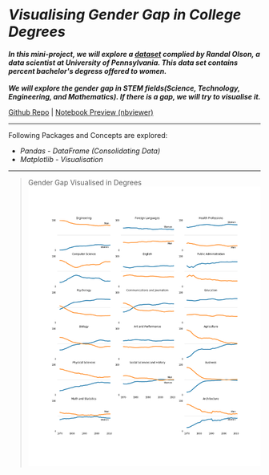 # *Visualising Gender Gap in College Degrees*

***In this mini-project, we will explore a [dataset](http://www.randalolson.com/wp-content/uploads/percent-bachelors-degrees-women-usa.csv) complied by Randal Olson, a data scientist at University of Pennsylvania. This data set contains percent bachelor's degress offered to women.<br><br>We will explore the gender gap in STEM fields(Science, Technology, Engineering, and Mathematics). If there is a gap, we will try to visualise it.***

[Github Repo](https://github.com/nveenverma/Projects/tree/master/Visualising%20Gender%20Gap%20in%20College%20Degrees) | [Notebook Preview (nbviewer)](https://nbviewer.jupyter.org/github/nveenverma/Projects/blob/master/Visualising%20Gender%20Gap%20in%20College%20Degrees/Basics.ipynb)

--- 

Following Packages and Concepts are explored:

- *Pandas - DataFrame (Consolidating Data)*
- *Matplotlib - Visualisation*

---

> Gender Gap Visualised in Degrees
![Gender Gap](gender_degrees.png)



